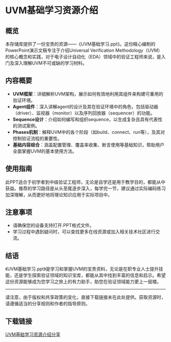 # UVM基础学习资源介绍

## 概览
本存储库提供了一份宝贵的资源——《UVM基础学习.ppt》。这份精心编制的PowerPoint演示文稿专注于介绍Universal Verification Methodology（UVM）的核心概念和实践，对于电子设计自动化（EDA）领域中的验证工程师来说，是入门及深入理解UVM不可或缺的学习材料。

## 内容概要
- **UVM框架**：详细解析UVM架构，展示如何有效地利用其组件来构建可重用的验证环境。
- **Agent组件**：深入讲解agent的设计及其在验证环境中的角色，包括驱动器（driver）、监视器（monitor）以及序列回放器（sequencer）的功能。
- **Sequence设计**：介绍如何编写和组织sequence，以生成复杂且具有代表性的测试案例。
- **Phases机制**：解释UVM中的各个阶段（如build、connect、run等），及其对控制验证流程的重要性。
- **基础内容综合**：涵盖配置管理、覆盖率收集、断言使用等基础知识，帮助用户全面掌握UVM的基本使用方法。

## 使用指南
此PPT适合于初学者到中级验证工程师，无论是自学还是用于教学目的，都能从中获益。推荐的学习路径是从头至尾逐步深入，每学完一节，建议通过实际编码练习加深理解，从而更好地将理论知识应用于实际项目中。

## 注意事项
- 请确保您的设备支持打开.PPT格式文件。
- 学习过程中遇到疑问时，可以查找更多在线资源或加入相关技术社区进行交流。

## 结语
《UVM基础学习.ppt》是学习和掌握UVM的宝贵资料，无论是在职专业人士提升技能，还是学生探索验证领域的知识宝库，都能从其中找到丰富的信息和启示。希望这份资源能够成为您学习之旅上的有力助手，助您在验证领域能力更上一层楼。

---

请注意，由于版权和共享政策的变化，直接下载链接未在此处提供。获取资源时，请遵循适当的分享规则和作者的指导原则。

## 下载链接

[UVM基础学习资源介绍分享](https://pan.quark.cn/s/faa52c741b13)